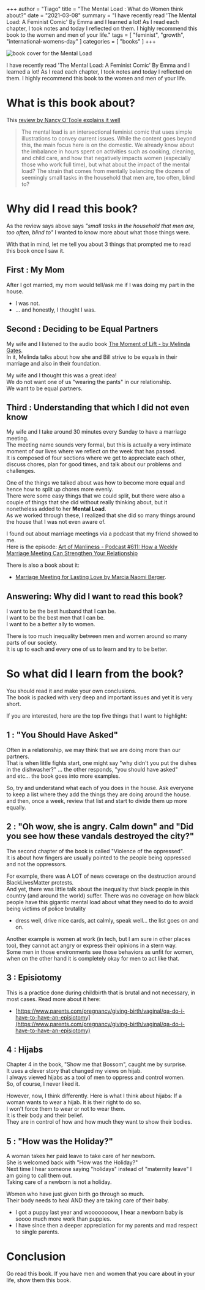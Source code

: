 +++
author = "Tiago"
title = "The Mental Load : What do Women think about?"
date = "2021-03-08"
summary = "I have recently read 'The Mental Load: A Feminist Comic' By Emma and I learned a lot! As I read each chapter, I took notes and today I reflected on them. I highly recommend this book to the women and men of your life."
tags = [
    "feminist",
    "growth",
    "international-womens-day"
]
categories = [
    "books"
]
+++

![book cover for the Mental Load](/imgs/books/the-mental-load.png)  

I have recently read 'The Mental Load: A Feminist Comic' By Emma and I learned a lot! As I read each chapter, I took notes and today I reflected on them. I highly recommend this book to the women and men of your life.



# What is this book about?
This [review by Nancy O'Toole explains it well](https://www.goodreads.com/book/show/39196352-the-mental-load#:~:text=The%20mental%20load%20is%20an%20intersectional%20feminist%20comic,the%20main%20focus%20here%20is%20on%20the%20domestic.)  
> The mental load is an intersectional feminist comic that uses simple illustrations to convey current issues. While the content goes beyond this, the main focus here is on the domestic. We already know about the imbalance in hours spent on activities such as cooking, cleaning, and child care, and how that negatively impacts women (especially those who work full time), but what about the impact of the mental load? The strain that comes from mentally balancing the dozens of seemingly small tasks in the household that men are, too often, blind to?

# Why did I read this book?
As the review says above says *"small tasks in the household that men are, too often, blind to"* I wanted to know more about what those things were.
  

With that in mind, let me tell you about 3 things that prompted me to read this book once I saw it.
## First : My Mom
After I got married, my mom would tell/ask me if I was doing my part in the house.
- I was not. 
- ... and honestly, I thought I was.

## Second : Deciding to be Equal Partners
My wife and I listened to the audio book [The Moment of Lift - by Melinda Gates](https://www.audible.com/pd/The-Moment-of-Lift-Audiobook/1250317045).  
In it, Melinda talks about how she and Bill strive to be equals in their marriage and also in their foundation.  

My wife and I thought this was a great idea!  
We do not want one of us "wearing the pants" in our relationship.  
We want to be equal partners.

## Third : Understanding that which I did not even know
My wife and I take around 30 minutes every Sunday to have a marriage meeting.  
The meeting name sounds very formal, but this is actually a very intimate moment of our lives where we reflect on the week that has passed.  
It is composed of four sections where we get to appreciate each other, discuss chores, plan for good times, and talk about our problems and challenges.  
  

One of the things we talked about was how to become more equal and hence how to split up chores more evenly.  
There were some easy things that we could split, but there were also a couple of things that she did without really thinking about, but it nonetheless added to her **Mental Load**.  
As we worked through these, I realized that she did so many things around the house that I was not even aware of.  

I found out about marriage meetings via a podcast that my friend showed to me.  
Here is the episode: [Art of Manliness - Podcast #611: How a Weekly Marriage Meeting Can Strengthen Your Relationship](https://www.artofmanliness.com/articles/podcast-611-how-a-weekly-marriage-meeting-can-strengthen-your-relationship/)

There is also a book about it: 
- [Marriage Meeting for Lasting Love by Marcia Naomi Berger](https://www.amazon.com/Reclaiming-Conversation-Power-Talk-Digital/dp/1608682234).

## Answering: Why did I want to read this book?
I want to be the best husband that I can be.  
I want to be the best men that I can be.  
I want to be a better ally to women.

There is too much inequality between men and women around so many parts of our society.  
It is up to each and every one of us to learn and try to be better.  

# So what did I learn from the book?
You should read it and make your own conclusions.  
The book is packed with very deep and important issues and yet it is very short.

If you are interested, here are the top five things that I want to highlight:

## 1 : "You Should Have Asked"
Often in a relationship, we may think that we are doing more than our partners.  
That is when little fights start, one might say "why didn't you put the dishes in the dishwasher?" ... the other responds, "you should have asked"  
and etc... the book goes into more examples.  

So, try and understand what each of you does in the house. 
Ask everyone to keep a list where they add the things they are doing around the house.  
and then, once a week, review that list and start to divide them up more equally.

## 2 : "Oh wow, she is angry. Calm down" and "Did you see how these vandals destroyed the city?"
The second chapter of the book is called "Violence of the oppressed".  
It is about how fingers are usually pointed to the people being oppressed and not the oppressors.  

For example, there was A LOT of news coverage on the destruction around BlackLivesMatter protests.  
And yet, there was little talk about the inequality that black people in this country (and around the world) suffer. 
There was no coverage on how black people have this gigantic mental load about what they need to do to avoid being victims of police brutality
- dress well, drive nice cards, act calmly, speak well... the list goes on and on.

Another example is women at work (in tech, but I am sure in other places too), they cannot act angry or express their opinions in a stern way.  
Some men in those environments see those behaviors as unfit for women, when on the other hand it is completely okay for men to act like that.  

## 3 : Episiotomy
This is a practice done during childbirth that is brutal and not necessary, in most cases.  Read more about it here: 
- [https://www.parents.com/pregnancy/giving-birth/vaginal/qa-do-i-have-to-have-an-episiotomy](https://www.parents.com/pregnancy/giving-birth/vaginal/qa-do-i-have-to-have-an-episiotomy)

## 4 : Hijabs
Chapter 4 in the book, "Show me that Bossom", caught me by surprise.  
It uses a clever story that changed my views on hijab.  
I always viewed hijabs as a tool of men to oppress and control women.    
So, of course, I never liked it.  
      
However, now, I think differently. Here is what I think about hijabs:
If a woman wants to wear a hijab. It is their right to do so.  
I won't force them to wear or not to wear them.  
It is their body and their belief.  
They are in control of how and how much they want to show their bodies.  
 
## 5 : "How was the Holiday?"
A woman takes her paid leave to take care of her newborn.  
She is welcomed back with "How was the Holiday?"  
Next time I hear someone saying "holidays" instead of "maternity leave" I am going to call them out.   
Taking care of a newborn is not a holiday.  

Women who have just given birth go through so much.  
Their body needs to heal AND they are taking care of their baby.  
- I got a puppy last year and woooooooow, I hear a newborn baby is soooo much more work than puppies.
- I have since then a deeper appreciation for my parents and mad respect to single parents.

# Conclusion
Go read this book.
If you have men and women that you care about in your life, show them this book.
